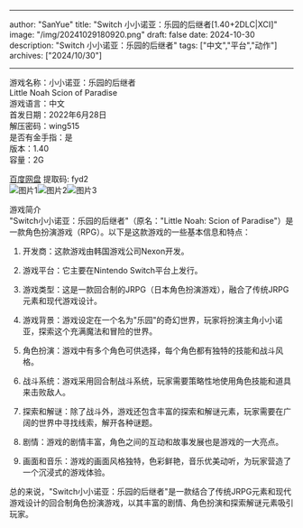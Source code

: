 
---
author: "SanYue"
title: "Switch 小小诺亚：乐园的后继者[1.40+2DLC|XCI]"
image: "/img/20241029180920.png"
draft: false
date: 2024-10-30
description: "Switch 小小诺亚：乐园的后继者"
tags: ["中文","平台","动作"]
archives: ["2024/10/30"]

---

游戏名称：小小诺亚：乐园的后继者   
Little Noah Scion of Paradise    
游戏语言：中文  
首发日期：2022年6月28日  
解压密码：wing515  
是否有金手指：是  
版本：1.40   
容量：2G

[百度网盘](https://pan.baidu.com/s/1_kSDcC70T84oLMp06u7hhg) 提取码: fyd2  
![图片1](/img/scibpg.jpg)![图片2](/img/scibph.jpg)![图片3](/img/scibpj.jpg)  

游戏简介  
"Switch小小诺亚：乐园的后继者"（原名："Little Noah: Scion of Paradise"）是一款角色扮演游戏（RPG）。以下是这款游戏的一些基本信息和特点：

1. 开发商：这款游戏由韩国游戏公司Nexon开发。

2. 游戏平台：它主要在Nintendo Switch平台上发行。

3. 游戏类型：这是一款回合制的JRPG（日本角色扮演游戏），融合了传统JRPG元素和现代游戏设计。

4. 游戏背景：游戏设定在一个名为"乐园"的奇幻世界，玩家将扮演主角小小诺亚，探索这个充满魔法和冒险的世界。

5. 角色扮演：游戏中有多个角色可供选择，每个角色都有独特的技能和战斗风格。

6. 战斗系统：游戏采用回合制战斗系统，玩家需要策略性地使用角色技能和道具来击败敌人。

7. 探索和解谜：除了战斗外，游戏还包含丰富的探索和解谜元素，玩家需要在广阔的世界中寻找线索，解开各种谜题。

8. 剧情：游戏的剧情丰富，角色之间的互动和故事发展也是游戏的一大亮点。

9. 画面和音乐：游戏的画面风格独特，色彩鲜艳，音乐优美动听，为玩家营造了一个沉浸式的游戏体验。

总的来说，"Switch小小诺亚：乐园的后继者"是一款结合了传统JRPG元素和现代游戏设计的回合制角色扮演游戏，以其丰富的剧情、角色扮演和探索解谜元素吸引玩家。
